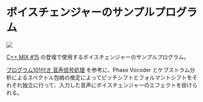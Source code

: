 # ボイスチェンジャーのサンプルプログラム

![](https://private-user-images.githubusercontent.com/359226/467652774-99c75e83-de42-4f69-bb34-496c6c4b9211.png?jwt=eyJhbGciOiJIUzI1NiIsInR5cCI6IkpXVCJ9.eyJpc3MiOiJnaXRodWIuY29tIiwiYXVkIjoicmF3LmdpdGh1YnVzZXJjb250ZW50LmNvbSIsImtleSI6ImtleTUiLCJleHAiOjE3NTI3NzA5NzgsIm5iZiI6MTc1Mjc3MDY3OCwicGF0aCI6Ii8zNTkyMjYvNDY3NjUyNzc0LTk5Yzc1ZTgzLWRlNDItNGY2OS1iYjM0LTQ5NmM2YzRiOTIxMS5wbmc_WC1BbXotQWxnb3JpdGhtPUFXUzQtSE1BQy1TSEEyNTYmWC1BbXotQ3JlZGVudGlhbD1BS0lBVkNPRFlMU0E1M1BRSzRaQSUyRjIwMjUwNzE3JTJGdXMtZWFzdC0xJTJGczMlMkZhd3M0X3JlcXVlc3QmWC1BbXotRGF0ZT0yMDI1MDcxN1QxNjQ0MzhaJlgtQW16LUV4cGlyZXM9MzAwJlgtQW16LVNpZ25hdHVyZT1hYTYzMmFlYjZkYjRmNjgzM2YzODQ3MDZiYTVmYzk3NGI5NDNiNzdiY2M5OTZkZjgzZDRhOGEyNjM1NDI3NTc2JlgtQW16LVNpZ25lZEhlYWRlcnM9aG9zdCJ9.iWguWhLakKF7DjyN1skqrNv-PsPkTxYgefUIbQZgzjA)

[C++ MIX #15](https://cppmix.connpass.com/event/359098/) の登壇で使用するボイスチェンジャーのサンプルプログラム。

[プログラム101付き 音声信号処理](https://shop.cqpub.co.jp/detail/2539/) を参考に、Phase Vocoder とケプストラム分析によるスペクトル包絡の推定によってピッチシフトとフォルマントシフトをそれぞれ独立に行って、入力した音声にボイスチェンジャーのエフェクトを掛けられる。
